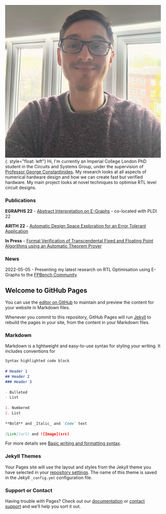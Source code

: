 ![Image](website_profile.jpg){: style="float: left"}
Hi, I'm currently an Imperial College London PhD student in the Circuits and Systems Group, under the supervision of [Professor George Constantinides](https://cas.ee.ic.ac.uk/people/gac1/).
My research looks at all aspects of numerical hardware design and how we can create fast but verified hardware. My main project looks at novel techniques to optimise RTL level circuit designs.

### Publications
**EGRAPHS 22** - [Abstract Interpretation on E-Graphs](https://arxiv.org/abs/2203.09191) - co-located with PLDI 22

**ARITH 22** - [Automatic Design Space Exploration for an Error Tolerant Application](https://ieeexplore.ieee.org/abstract/document/9154483)

**In Press** - [Formal Verification of Transcendental Fixed and Floating Point Algorithms using an Automatic Theorem Prover](https://www.cl.cam.ac.uk/~lp15/papers/Reports/Verif-Transcendental-Algs.pdf)

### News
2022-05-05 - Presenting my latest research on RTL Optimisation using E-Graphs to the [FPBench Community](https://fpbench.org/)

## Welcome to GitHub Pages

You can use the [editor on GitHub](https://github.com/cowardsa/samuelcoward/edit/main/README.md) to maintain and preview the content for your website in Markdown files.

Whenever you commit to this repository, GitHub Pages will run [Jekyll](https://jekyllrb.com/) to rebuild the pages in your site, from the content in your Markdown files.

### Markdown

Markdown is a lightweight and easy-to-use syntax for styling your writing. It includes conventions for

```markdown
Syntax highlighted code block

# Header 1
## Header 2
### Header 3

- Bulleted
- List

1. Numbered
2. List

**Bold** and _Italic_ and `Code` text

[Link](url) and ![Image](src)
```

For more details see [Basic writing and formatting syntax](https://docs.github.com/en/github/writing-on-github/getting-started-with-writing-and-formatting-on-github/basic-writing-and-formatting-syntax).

### Jekyll Themes

Your Pages site will use the layout and styles from the Jekyll theme you have selected in your [repository settings](https://github.com/cowardsa/samuelcoward/settings/pages). The name of this theme is saved in the Jekyll `_config.yml` configuration file.

### Support or Contact

Having trouble with Pages? Check out our [documentation](https://docs.github.com/categories/github-pages-basics/) or [contact support](https://support.github.com/contact) and we’ll help you sort it out.

